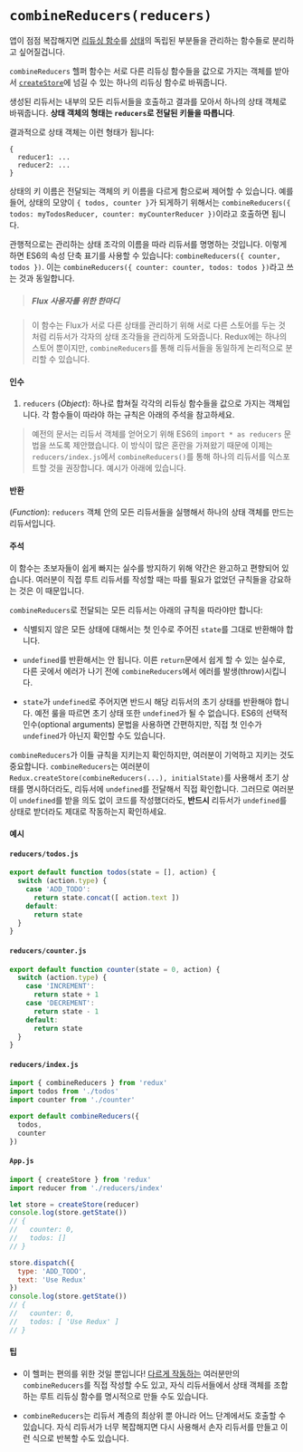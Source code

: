 # `combineReducers(reducers)`

앱이 점점 복잡해지면 [리듀싱 함수](../Glossary.md#리듀서)를 [상태](../Glossary.md#상태)의 독립된 부분들을 관리하는 함수들로 분리하고 싶어질겁니다.

`combineReducers` 헬퍼 함수는 서로 다른 리듀싱 함수들을 값으로 가지는 객체를 받아서 [`createStore`](createStore.md)에 넘길 수 있는 하나의 리듀싱 함수로 바꿔줍니다.

생성된 리듀서는 내부의 모든 리듀서들을 호출하고 결과를 모아서 하나의 상태 객체로 바꿔줍니다. **상태 객체의 형태는 `reducers`로 전달된 키들을 따릅니다**.

결과적으로 상태 객체는 이런 형태가 됩니다:

```
{
  reducer1: ...
  reducer2: ...
}
```

상태의 키 이름은 전달되는 객체의 키 이름을 다르게 함으로써 제어할 수 있습니다. 예를 들어, 상태의 모양이 `{ todos, counter }`가 되게하기 위해서는 `combineReducers({ todos: myTodosReducer, counter: myCounterReducer })`이라고 호출하면 됩니다.

관행적으로는 관리하는 상태 조각의 이름을 따라 리듀서를 명명하는 것입니다. 이렇게 하면 ES6의 속성 단축 표기를 사용할 수 있습니다: `combineReducers({ counter, todos })`. 이는 `combineReducers({ counter: counter, todos: todos })`라고 쓰는 것과 동일합니다.

> ##### Flux 사용자를 위한 한마디

> 이 함수는 Flux가 서로 다른 상태를 관리하기 위해 서로 다른 스토어를 두는 것 처럼 리듀서가 각자의 상태 조각들을 관리하게 도와줍니다. Redux에는 하나의 스토어 뿐이지만, `combineReducers`를 통해 리듀서들을 동일하게 논리적으로 분리할 수 있습니다.

#### 인수

1. `reducers` (*Object*): 하나로 합쳐질 각각의 리듀싱 함수들을 값으로 가지는 객체입니다. 각 함수들이 따라야 하는 규칙은 아래의 주석을 참고하세요.

> 예전의 문서는 리듀서 객체를 얻어오기 위해 ES6의 `import * as reducers` 문법을 쓰도록 제안했습니다. 이 방식이 많은 혼란을 가져왔기 때문에 이제는 `reducers/index.js`에서 `combineReducers()`를 통해 하나의 리듀서를 익스포트할 것을 권장합니다. 예시가 아래에 있습니다.

#### 반환

(*Function*): `reducers` 객체 안의 모든 리듀서들을 실행해서 하나의 상태 객체를 만드는 리듀서입니다.

#### 주석

이 함수는 초보자들이 쉽게 빠지는 실수를 방지하기 위해 약간은 완고하고 편향되어 있습니다. 여러분이 직접 루트 리듀서를 작성할 때는 따를 필요가 없었던 규칙들을 강요하는 것은 이 때문입니다.

`combineReducers`로 전달되는 모든 리듀서는 아래의 규칙을 따라야만 합니다:

* 식별되지 않은 모든 상태에 대해서는 첫 인수로 주어진 `state`를 그대로 반환해야 합니다.

* `undefined`를 반환해서는 안 됩니다. 이른 `return`문에서 쉽게 할 수 있는 실수로, 다른 곳에서 에러가 나기 전에 `combineReducers`에서 에러를 발생(throw)시킵니다.

* `state`가 `undefined`로 주어지면 반드시 해당 리듀서의 초기 상태를 반환해야 합니다. 예전 룰을 따르면 초기 상태 또한 `undefined`가 될 수 없습니다. ES6의 선택적 인수(optional arguments) 문법을 사용하면 간편하지만, 직접 첫 인수가 `undefined`가 아닌지 확인할 수도 있습니다.

`combineReducers`가 이들 규칙을 지키는지 확인하지만, 여러분이 기억하고 지키는 것도 중요합니다. `combineReducers`는 여러분이 `Redux.createStore(combineReducers(...), initialState)`를 사용해서 초기 상태를 명시하더라도, 리듀서에 `undefined`를 전달해서 직접 확인합니다. 그러므로 여러분이 `undefined`를 받을 의도 없이 코드를 작성했더라도, **반드시** 리듀서가 `undefined`를 상태로 받더라도 제대로 작동하는지 확인하세요.

#### 예시

#### `reducers/todos.js`

```js
export default function todos(state = [], action) {
  switch (action.type) {
    case 'ADD_TODO':
      return state.concat([ action.text ])
    default:
      return state
  }
}
```

#### `reducers/counter.js`

```js
export default function counter(state = 0, action) {
  switch (action.type) {
    case 'INCREMENT':
      return state + 1
    case 'DECREMENT':
      return state - 1
    default:
      return state
  }
}
```

#### `reducers/index.js`

```js
import { combineReducers } from 'redux'
import todos from './todos'
import counter from './counter'

export default combineReducers({
  todos,
  counter
})
```

#### `App.js`

```js
import { createStore } from 'redux'
import reducer from './reducers/index'

let store = createStore(reducer)
console.log(store.getState())
// {
//   counter: 0,
//   todos: []
// }

store.dispatch({
  type: 'ADD_TODO',
  text: 'Use Redux'
})
console.log(store.getState())
// {
//   counter: 0,
//   todos: [ 'Use Redux' ]
// }
```

#### 팁

* 이 헬퍼는 편의를 위한 것일 뿐입니다! [다르게 작동하는](https://github.com/acdlite/reduce-reducers) 여러분만의 `combineReducers`를 직접 작성할 수도 있고, 자식 리듀서들에서 상태 객체를 조합하는 루트 리듀싱 함수를 명시적으로 만들 수도 있습니다.

* `combineReducers`는 리듀서 계층의 최상위 뿐 아니라 어느 단계에서도 호출할 수 있습니다. 자식 리듀서가 너무 복잡해지면 다시 사용해서 손자 리듀서를 만들고 이런 식으로 반복할 수도 있습니다.
